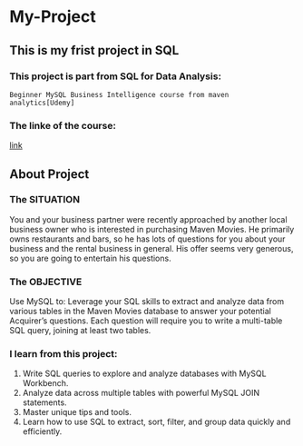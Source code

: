 # My-Project

## This is my frist project in SQL

### This project is part from SQL for Data Analysis: 
    Beginner MySQL Business Intelligence course from maven analytics[Udemy]
### The linke of the course: 
   [link](https://www.udemy.com/course/mysql-for-data-analysis/)


## About Project 

### The SITUATION
You and your business partner were recently approached by another local business owner
who is interested in purchasing Maven Movies. He primarily owns restaurants and bars, so he
has lots of questions for you about your business and the rental business in general. His offer
seems very generous, so you are going to entertain his questions.

### The OBJECTIVE
 Use MySQL to:
Leverage your SQL skills to extract and analyze data from various tables in the Maven
Movies database to answer your potential Acquirer’s questions. Each question will require
you to write a multi-table SQL query, joining at least two tables.


### I learn from this project:

1. Write SQL queries to explore and analyze databases with MySQL Workbench.
2. Analyze data across multiple tables with powerful MySQL JOIN statements.
3. Master unique tips and tools.
4. Learn how to use SQL to extract, sort, filter, and group data quickly and efficiently.


